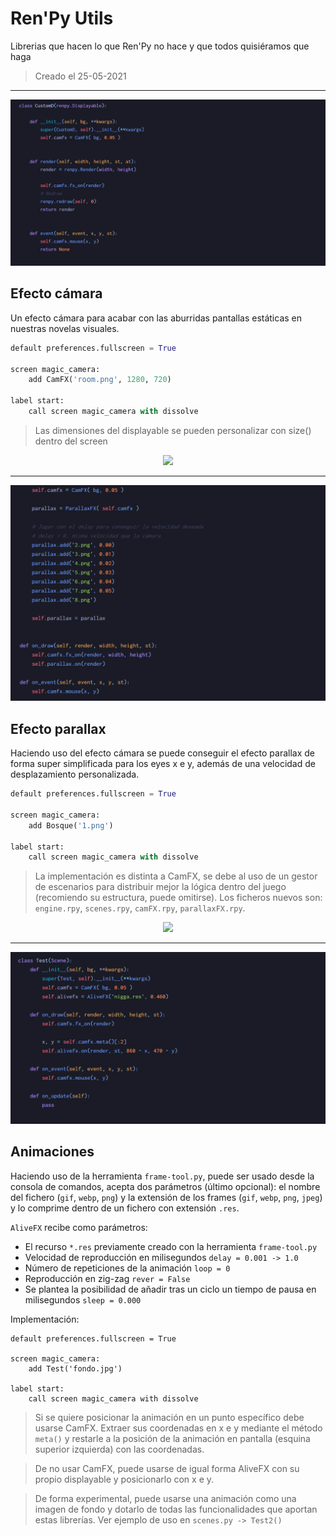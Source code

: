 # Ren'Py Utils

Librerias que hacen lo que Ren'Py no hace y que todos quisiéramos que haga

> Creado el 25-05-2021



---

![](./assets/camfx.png)

## Efecto cámara

Un efecto cámara para acabar con las aburridas pantallas estáticas en nuestras novelas visuales.

```python
default preferences.fullscreen = True

screen magic_camera:
    add CamFX('room.png', 1280, 720)

label start:
    call screen magic_camera with dissolve
```

> Las dimensiones del displayable se pueden personalizar con size() dentro del screen

<p align="center">
<img  src="./assets/camfx.gif">
</p>


---

![](./assets/parallax.png)

## Efecto parallax

Haciendo uso del efecto cámara se puede conseguir el efecto parallax de forma super simplificada para los eyes x e y, además de una velocidad de desplazamiento personalizada.

```python
default preferences.fullscreen = True

screen magic_camera:
    add Bosque('1.png')

label start:
    call screen magic_camera with dissolve
```

> La implementación es distinta a CamFX, se debe al uso de un gestor de escenarios para distribuir mejor la lógica dentro del juego (recomiendo su estructura, puede omitirse). Los ficheros nuevos son: `engine.rpy`, `scenes.rpy`, `camFX.rpy`, `parallaxFX.rpy`.


<p align="center">
<img  src="./assets/parallax.gif">
</p>


---



![](./assets/alivefx.png)

## Animaciones

Haciendo uso de la herramienta `frame-tool.py`, puede ser usado desde la consola de comandos, acepta dos parámetros (último opcional): el nombre del fichero (`gif`, `webp`, `png`) y la extensión de los frames (`gif`, `webp`, `png`, `jpeg`) y lo comprime dentro de un fichero con extensión `.res`.

`AliveFX` recibe como parámetros:

- El recurso `*.res` previamente creado con la herramienta `frame-tool.py`
- Velocidad de reproducción en milisegundos `delay = 0.001 -> 1.0`
- Número de repeticiones de la animación `loop = 0`
- Reproducción en zig-zag `rever = False`
- Se plantea la posibilidad de añadir tras un ciclo un tiempo de pausa en milisegundos `sleep = 0.000`

Implementación:

```
default preferences.fullscreen = True

screen magic_camera:
    add Test('fondo.jpg')

label start:
    call screen magic_camera with dissolve
```

> Si se quiere posicionar la animación en un punto específico debe usarse CamFX. Extraer sus coordenadas en x e y mediante el método `meta()` y restarle a la posición de la animación en pantalla (esquina superior izquierda) con las coordenadas.

> De no usar CamFX, puede usarse de igual forma AliveFX con su propio displayable y posicionarlo con x e y.

> De forma experimental, puede usarse una animación como una imagen de fondo y dotarlo de todas las funcionalidades que aportan estas librerías. Ver ejemplo de uso en `scenes.py -> Test2()`
